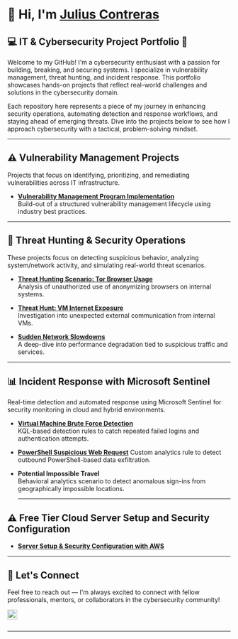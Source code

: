 # 👋 Hi, I'm [Julius Contreras](https://www.linkedin.com/in/juliuscontreras/)  
## 💻 IT & Cybersecurity Project Portfolio 🔐

Welcome to my GitHub! I'm a cybersecurity enthusiast with a passion for building, breaking, and securing systems. I specialize in vulnerability management, threat hunting, and incident response. This portfolio showcases hands-on projects that reflect real-world challenges and solutions in the cybersecurity domain.

Each repository here represents a piece of my journey in enhancing security operations, automating detection and response workflows, and staying ahead of emerging threats. Dive into the projects below to see how I approach cybersecurity with a tactical, problem-solving mindset.

---

## ⚠️ Vulnerability Management Projects

Projects that focus on identifying, prioritizing, and remediating vulnerabilities across IT infrastructure.

- [**Vulnerability Management Program Implementation**](https://github.com/juliuscontreras/vulnerability-management-program)  
  Build-out of a structured vulnerability management lifecycle using industry best practices.

---

## 🚨 Threat Hunting & Security Operations

These projects focus on detecting suspicious behavior, analyzing system/network activity, and simulating real-world threat scenarios.

- [**Threat Hunting Scenario: Tor Browser Usage**](https://github.com/joshmadakor0/threat-hunting-scenario-tor)  
  Analysis of unauthorized use of anonymizing browsers on internal systems.

- [**Threat Hunt: VM Internet Exposure**](https://github.com/juliuscontreras/threat-hunt-vm-internet-exposure)  
  Investigation into unexpected external communication from internal VMs.

- [**Sudden Network Slowdowns**](https://github.com/juliuscontreras/Sudden-Network-Slowdowns)  
  A deep-dive into performance degradation tied to suspicious traffic and services.

---

## 📊 Incident Response with Microsoft Sentinel

Real-time detection and automated response using Microsoft Sentinel for security monitoring in cloud and hybrid environments.

- [**Virtual Machine Brute Force Detection**](https://github.com/juliuscontreras/Sentinel-VM-Brute-Force-Detection)  
  KQL-based detection rules to catch repeated failed logins and authentication attempts.

- [**PowerShell Suspicious Web Request**](https://github.com/juliuscontreras/PowerShell-Suspicious-Web-Request-Incident-Response) 
  Custom analytics rule to detect outbound PowerShell-based data exfiltration.

- **Potential Impossible Travel**  
  Behavioral analytics scenario to detect anomalous sign-ins from geographically impossible locations.

  ---

## ⚠️ Free Tier Cloud Server Setup and Security Configuration
- [**Server Setup & Security Configuration with AWS**](https://github.com/juliuscontreras/FreeTierServerSetupSecurity)

---
## 🤝 Let's Connect

Feel free to reach out — I'm always excited to connect with fellow professionals, mentors, or collaborators in the cybersecurity community!

[<img align="left" alt="LinkedIn" width="22px" src="https://cdn.jsdelivr.net/npm/simple-icons@v3/icons/linkedin.svg" />][linkedin]  


<br/><br/>

---

[linkedin]: https://linkedin.com/in/juliuscontreras
